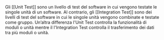 Gli [[Unit Test]] sono un livello di test del software in cui vengono testate le singole unità di un software. Al contrario, gli [[Integration Test]] sono dei livelli di test del software in cui le singole unità vengono combinate e testate come gruppo.
Un’altra differenza l'Unit Test controlla la funzionalità di moduli o unità mentre il l'Integration Test controlla il trasferimento dei dati tra più moduli o unità.